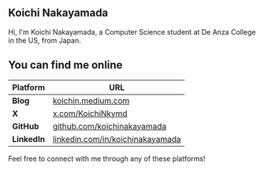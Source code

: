 ## Koichi Nakayamada

Hi, I'm Koichi Nakayamada, a Computer Science student at De Anza College in the US, from Japan.

## You can find me online

| Platform              | URL                                              |
|-----------------------|--------------------------------------------------------|
| **Blog**              | [koichin.medium.com](https://koichin.medium.com)        |
| **X** | [x.com/KoichiNkymd](https://x.com/KoichiNkymd)          |
| **GitHub**            | [github.com/koichinakayamada](https://github.com/koichinakayamada) |
| **LinkedIn**          | [linkedin.com/in/koichinakayamada](https://linkedin.com/in/koichinakayamada) |

Feel free to connect with me through any of these platforms!
